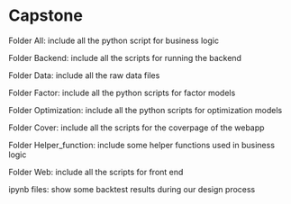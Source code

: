 # Capstone
Folder All: include all the python script for business logic

Folder Backend: include all the scripts for running the backend

Folder Data: include all the raw data files

Folder Factor: include all the python scripts for factor models

Folder Optimization: include all the python scripts for optimization models

Folder Cover: include all the scripts for the coverpage of the webapp

Folder Helper_function: include some helper functions used in business logic

Folder Web: include all the scripts for front end

ipynb files: show some backtest results during our design process
